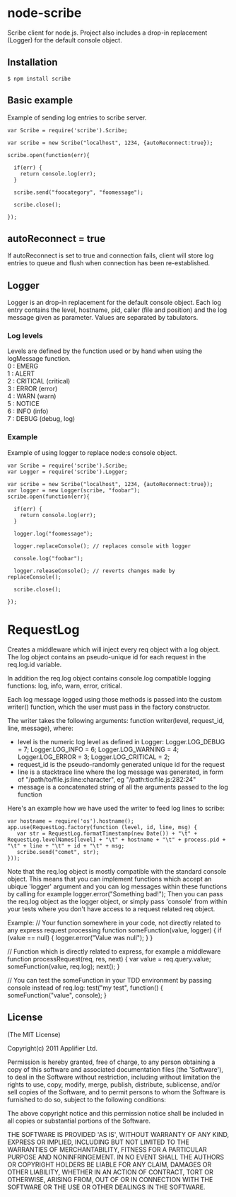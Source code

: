 # node-scribe
Scribe client for node.js. Project also includes a drop-in replacement (Logger) for the default console object.
## Installation
    $ npm install scribe
## Basic example
Example of sending log entries to scribe server.

    var Scribe = require('scribe').Scribe;

    var scribe = new Scribe("localhost", 1234, {autoReconnect:true});

    scribe.open(function(err){

      if(err) {
        return console.log(err);
      }

      scribe.send("foocategory", "foomessage");

      scribe.close();

    });

## autoReconnect = true
If autoReconnect is set to true and connection fails, client will store log entries to queue and flush when connection has been re-established.

## Logger
Logger is an drop-in replacement for the default console object. Each log entry contains the level, hostname, pid, caller (file and position) and the log message given as parameter. Values are separated by tabulators.

### Log levels
Levels are defined by the function used or by hand when using the logMessage function.<br />
    0 : EMERG <br />
    1 : ALERT <br />
    2 : CRITICAL (critical)<br />
    3 : ERROR (error)<br />
    4 : WARN (warn)<br />
    5 : NOTICE<br />
    6 : INFO (info)<br />
    7 : DEBUG (debug, log)<br />

### Example
Example of using logger to replace node:s console object.

    var Scribe = require('scribe').Scribe;
    var Logger = require('scribe').Logger;

    var scribe = new Scribe("localhost", 1234, {autoReconnect:true});
    var logger = new Logger(scribe, "foobar");
    scribe.open(function(err){

      if(err) {
        return console.log(err);
      }

      logger.log("foomessage");

      logger.replaceConsole(); // replaces console with logger

      console.log("foobar");

      logger.releaseConsole(); // reverts changes made by replaceConsole();

      scribe.close();

    });

# RequestLog

Creates a middleware which will inject every req object with a log object.
The log object contains an pseudo-unique id for each request in the req.log.id variable.

In addition the req.log object contains console.log compatible logging functions:
log, info, warn, error, critical.

Each log message logged using those methods is passed into the custom writer() function,
which the user must pass in the factory constructor.

The writer takes the following arguments:
function writer(level, request_id, line, message), where:
 - level is the numeric log level as defined in Logger:
     Logger.LOG_DEBUG = 7;
     Logger.LOG_INFO = 6;
     Logger.LOG_WARNING = 4;
     Logger.LOG_ERROR = 3;
     Logger.LOG_CRITICAL = 2;
 - request_id is the pseudo-randomly generated unique id for the request
 - line is a stacktrace line where the log message was generated, in form of "/path/to/file.js:line:character", eg "/path:tio:file.js:282:24"
 - message is a concatenated string of all the arguments passed to the log function

Here's an example how we have used the writer to feed log lines to scribe:

    var hostname = require('os').hostname();
    app.use(RequestLog.factory(function (level, id, line, msg) {
       var str = RequestLog.formatTimestamp(new Date()) + "\t" + RequestLog.levelNames[level] + "\t" + hostname + "\t" + process.pid + "\t" + line + "\t" + id + "\t" + msg;
       scribe.send("comet", str);
    }));
    
Note that the req.log object is mostly compatible with the standard console object.
This means that you can implement functions which accept an ubique 'logger' argument and you can log messages
within these functions by calling for example logger.error("Something bad!"); Then you can pass the req.log
object as the logger object, or simply pass 'console' from within your tests where you don't have access
to a request related req object.

Example:
  // Your function somewhere in your code, not directly related to any express request processing
  function someFunction(value, logger) {
    if (value == null) {
      logger.error("Value was null");
    }
  }

  // Function which is directly related to express, for example a middleware
  function processRequest(req, res, next) {
    var value = req.query.value;
    someFunction(value, req.log);
    next();
  }

  // You can test the someFunction in your TDD environment by passing console instead of req.log:
  test("my test", function() {
    someFunction("value", console);
  }

## License
(The MIT License)

Copyright(c) 2011 Applifier Ltd.<br />

Permission is hereby granted, free of charge, to any person obtaining
a copy of this software and associated documentation files (the
'Software'), to deal in the Software without restriction, including
without limitation the rights to use, copy, modify, merge, publish,
distribute, sublicense, and/or sell copies of the Software, and to
permit persons to whom the Software is furnished to do so, subject to
the following conditions:

The above copyright notice and this permission notice shall be
included in all copies or substantial portions of the Software.

THE SOFTWARE IS PROVIDED 'AS IS', WITHOUT WARRANTY OF ANY KIND,
EXPRESS OR IMPLIED, INCLUDING BUT NOT LIMITED TO THE WARRANTIES OF
MERCHANTABILITY, FITNESS FOR A PARTICULAR PURPOSE AND NONINFRINGEMENT.
IN NO EVENT SHALL THE AUTHORS OR COPYRIGHT HOLDERS BE LIABLE FOR ANY
CLAIM, DAMAGES OR OTHER LIABILITY, WHETHER IN AN ACTION OF CONTRACT,
TORT OR OTHERWISE, ARISING FROM, OUT OF OR IN CONNECTION WITH THE
SOFTWARE OR THE USE OR OTHER DEALINGS IN THE SOFTWARE.